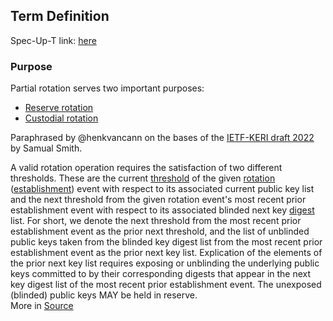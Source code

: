 ## Term Definition

Spec-Up-T link: <a href='https://weboftrust.github.io/WOT-terms/docs/glossary/partial-rotation'>here</a>

### Purpose
Partial rotation serves two important purposes:
- [Reserve rotation](reserve-rotation)
- [Custodial rotation](custodial-rotation)

Paraphrased by @henkvancann on the bases of the [IETF-KERI draft 2022](https://github.com/WebOfTrust/ietf-keri/blob/main/draft-ssmith-keri.md) by Samual Smith.

A valid rotation operation requires the satisfaction of two different thresholds. These are the current [threshold](signing-threshold) of the given [rotation](rotation) ([establishment](establishment-event)) event with respect to its associated current public key list and the next threshold from the given rotation event's most recent prior establishment event with respect to its associated blinded next key [digest](digest) list. For short, we denote the next threshold from the most recent prior establishment event as the prior next threshold, and the list of unblinded public keys taken from the blinded key digest list from the most recent prior establishment event as the prior next key list. Explication of the elements of the prior next key list requires exposing or unblinding the underlying public keys committed to by their corresponding digests that appear in the next key digest list of the most recent prior establishment event. The unexposed (blinded) public keys MAY be held in reserve.  
More in [Source](https://github.com/WebOfTrust/ietf-keri/blob/main/draft-ssmith-keri.md#partial-pre-rotation-detail)